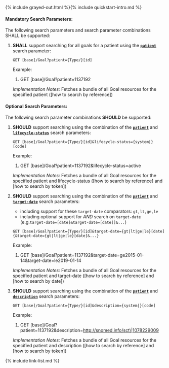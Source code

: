 {% include grayed-out.html %}{% include quickstart-intro.md %}

#### Mandatory Search Parameters:

The following search parameters and search parameter combinations SHALL be supported:

1. **SHALL** support searching for all goals for a patient using the **[`patient`](SearchParameter-us-core-goal-patient.html)** search parameter:

    `GET [base]/Goal?patient={Type/}[id]`

    Example:

      1. GET [base]/Goal?patient=1137192

    *Implementation Notes:* Fetches a bundle of all Goal resources for the specified patient ([how to search by reference])


#### Optional Search Parameters:

The following search parameter combinations **SHOULD** be supported:

1. **SHOULD** support searching using the combination of the **[`patient`](SearchParameter-us-core-goal-patient.html)** and **[`lifecycle-status`](SearchParameter-us-core-goal-lifecycle-status.html)** search parameters:

    `GET [base]/Goal?patient={Type/}[id]&lifecycle-status={system|}[code]`

    Example:

      1. GET [base]/Goal?patient=1137192&amp;lifecycle-status=active

    *Implementation Notes:* Fetches a bundle of all Goal resources for the specified patient and lifecycle-status ([how to search by reference] and [how to search by token])

1. **SHOULD** support searching using the combination of the **[`patient`](SearchParameter-us-core-goal-patient.html)** and **[`target-date`](SearchParameter-us-core-goal-target-date.html)** search parameters:
    - including support for these `target-date` comparators: `gt,lt,ge,le`
    - including optional support for *AND* search on `target-date` (e.g.`target-date=[date]&target-date=[date]]&...`)

    `GET [base]/Goal?patient={Type/}[id]&target-date={gt|lt|ge|le}[date]{&target-date={gt|lt|ge|le}[date]&...}`

    Example:

      1. GET [base]/Goal?patient=1137192&amp;target-date=ge2015-01-14&amp;target-date=le2019-01-14

    *Implementation Notes:* Fetches a bundle of all Goal resources for the specified patient and target-date ([how to search by reference] and [how to search by date])

1. **SHOULD** support searching using the combination of the **[`patient`](SearchParameter-us-core-goal-patient.html)** and **[`description`](SearchParameter-us-core-goal-description.html)** search parameters:

    `GET [base]/Goal?patient={Type/}[id]&description={system|}[code]`

    Example:

      1. GET [base]/Goal?patient=1137192&amp;description=http://snomed.info/sct\|1078229009

    *Implementation Notes:* Fetches a bundle of all Goal resources for the specified patient and description ([how to search by reference] and [how to search by token])



{% include link-list.md %}

</div><!-- grayed-out -->